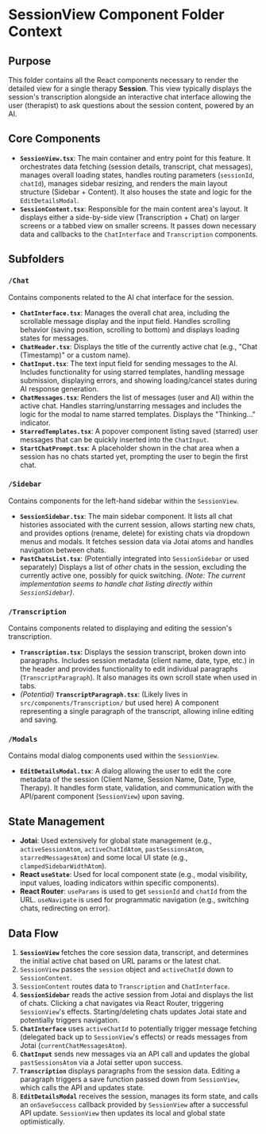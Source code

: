 # SessionView Component Folder Context

## Purpose

This folder contains all the React components necessary to render the detailed view for a single therapy **Session**. This view typically displays the session's transcription alongside an interactive chat interface allowing the user (therapist) to ask questions about the session content, powered by an AI.

## Core Components

*   **`SessionView.tsx`**: The main container and entry point for this feature. It orchestrates data fetching (session details, transcript, chat messages), manages overall loading states, handles routing parameters (`sessionId`, `chatId`), manages sidebar resizing, and renders the main layout structure (Sidebar + Content). It also houses the state and logic for the `EditDetailsModal`.
*   **`SessionContent.tsx`**: Responsible for the main content area's layout. It displays either a side-by-side view (Transcription + Chat) on larger screens or a tabbed view on smaller screens. It passes down necessary data and callbacks to the `ChatInterface` and `Transcription` components.

## Subfolders

### `/Chat`

Contains components related to the AI chat interface for the session.

*   **`ChatInterface.tsx`**: Manages the overall chat area, including the scrollable message display and the input field. Handles scrolling behavior (saving position, scrolling to bottom) and displays loading states for messages.
*   **`ChatHeader.tsx`**: Displays the title of the currently active chat (e.g., "Chat (Timestamp)" or a custom name).
*   **`ChatInput.tsx`**: The text input field for sending messages to the AI. Includes functionality for using starred templates, handling message submission, displaying errors, and showing loading/cancel states during AI response generation.
*   **`ChatMessages.tsx`**: Renders the list of messages (user and AI) within the active chat. Handles starring/unstarring messages and includes the logic for the modal to name starred templates. Displays the "Thinking..." indicator.
*   **`StarredTemplates.tsx`**: A popover component listing saved (starred) user messages that can be quickly inserted into the `ChatInput`.
*   **`StartChatPrompt.tsx`**: A placeholder shown in the chat area when a session has no chats started yet, prompting the user to begin the first chat.

### `/Sidebar`

Contains components for the left-hand sidebar within the `SessionView`.

*   **`SessionSidebar.tsx`**: The main sidebar component. It lists all chat histories associated with the current session, allows starting new chats, and provides options (rename, delete) for existing chats via dropdown menus and modals. It fetches session data via Jotai atoms and handles navigation between chats.
*   **`PastChatsList.tsx`**: (Potentially integrated into `SessionSidebar` or used separately) Displays a list of *other* chats in the session, excluding the currently active one, possibly for quick switching. *(Note: The current implementation seems to handle chat listing directly within `SessionSidebar`)*.

### `/Transcription`

Contains components related to displaying and editing the session's transcription.

*   **`Transcription.tsx`**: Displays the session transcript, broken down into paragraphs. Includes session metadata (client name, date, type, etc.) in the header and provides functionality to edit individual paragraphs (`TranscriptParagraph`). It also manages its own scroll state when used in tabs.
*   *(Potential)* **`TranscriptParagraph.tsx`**: (Likely lives in `src/components/Transcription/` but used here) A component representing a single paragraph of the transcript, allowing inline editing and saving.

### `/Modals`

Contains modal dialog components used within the `SessionView`.

*   **`EditDetailsModal.tsx`**: A dialog allowing the user to edit the core metadata of the session (Client Name, Session Name, Date, Type, Therapy). It handles form state, validation, and communication with the API/parent component (`SessionView`) upon saving.

## State Management

*   **Jotai**: Used extensively for global state management (e.g., `activeSessionAtom`, `activeChatIdAtom`, `pastSessionsAtom`, `starredMessagesAtom`) and some local UI state (e.g., `clampedSidebarWidthAtom`).
*   **React `useState`**: Used for local component state (e.g., modal visibility, input values, loading indicators within specific components).
*   **React Router**: `useParams` is used to get `sessionId` and `chatId` from the URL. `useNavigate` is used for programmatic navigation (e.g., switching chats, redirecting on error).

## Data Flow

1.  **`SessionView`** fetches the core session data, transcript, and determines the initial active chat based on URL params or the latest chat.
2.  `SessionView` passes the `session` object and `activeChatId` down to `SessionContent`.
3.  `SessionContent` routes data to `Transcription` and `ChatInterface`.
4.  **`SessionSidebar`** reads the active session from Jotai and displays the list of chats. Clicking a chat navigates via React Router, triggering `SessionView`'s effects. Starting/deleting chats updates Jotai state and potentially triggers navigation.
5.  **`ChatInterface`** uses `activeChatId` to potentially trigger message fetching (delegated back up to `SessionView`'s effects) or reads messages from Jotai (`currentChatMessagesAtom`).
6.  **`ChatInput`** sends new messages via an API call and updates the global `pastSessionsAtom` via a Jotai setter upon success.
7.  **`Transcription`** displays paragraphs from the session data. Editing a paragraph triggers a save function passed down from `SessionView`, which calls the API and updates state.
8.  **`EditDetailsModal`** receives the session, manages its form state, and calls an `onSaveSuccess` callback provided by `SessionView` after a successful API update. `SessionView` then updates its local and global state optimistically.
